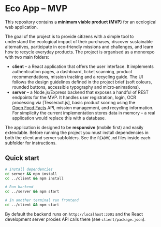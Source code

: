 # Eco App – MVP

This repository contains a **minimum viable product (MVP)** for an ecological web application.

The goal of the project is to provide citizens with a simple tool to understand the ecological
impact of their purchases, discover sustainable alternatives, participate in eco‑friendly
missions and challenges, and learn how to recycle everyday products.  The project is
organised as a monorepo with two main folders:

* **client** – a React application that offers the user interface.  It implements
  authentication pages, a dashboard, ticket scanning, product recommendations, mission
  tracking and a recycling guide.  The UI follows the design guidelines defined in the
  project brief (soft colours, rounded buttons, accessible typography and micro‑animations).
* **server** – a Node.js/Express backend that exposes a handful of REST endpoints for the
  MVP.  It handles user registration, login, OCR processing via [Tesseract.js], basic
  product scoring using the [Open Food Facts](https://openfoodfacts.org) API, mission
  management, and recycling information.  For simplicity the current implementation
  stores data in memory – a real application would replace this with a database.

The application is designed to be **responsive** (mobile first) and easily extendable.
Before running the project you must install dependencies in both the client and server
subfolders.  See the `README.md` files inside each subfolder for instructions.

## Quick start

```bash
# Install dependencies
cd server && npm install
cd ../client && npm install

# Run backend
cd ../server && npm start

# In another terminal run frontend
cd ../client && npm start
```

By default the backend runs on `http://localhost:3001` and the React development server
proxies API calls there (see `client/package.json`).
